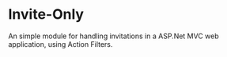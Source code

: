 Invite-Only
===========

An simple module for handling invitations in a ASP.Net MVC web application, using Action Filters.
